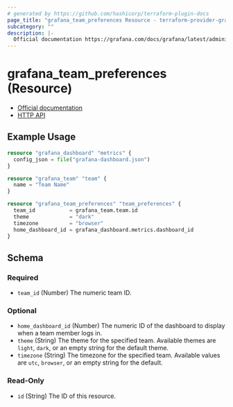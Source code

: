 ```yaml
---
# generated by https://github.com/hashicorp/terraform-plugin-docs
page_title: "grafana_team_preferences Resource - terraform-provider-grafana"
subcategory: ""
description: |-
  Official documentation https://grafana.com/docs/grafana/latest/administration/preferences/HTTP API https://grafana.com/docs/grafana/latest/http_api/team/
---
```


# grafana_team_preferences (Resource)

* [Official documentation](https://grafana.com/docs/grafana/latest/administration/preferences/)
* [HTTP API](https://grafana.com/docs/grafana/latest/http_api/team/)

## Example Usage

```terraform
resource "grafana_dashboard" "metrics" {
  config_json = file("grafana-dashboard.json")
}

resource "grafana_team" "team" {
  name = "Team Name"
}

resource "grafana_team_preferences" "team_preferences" {
  team_id           = grafana_team.team.id
  theme             = "dark"
  timezone          = "browser"
  home_dashboard_id = grafana_dashboard.metrics.dashboard_id
}
```

<!-- schema generated by tfplugindocs -->
## Schema

### Required

- `team_id` (Number) The numeric team ID.

### Optional

- `home_dashboard_id` (Number) The numeric ID of the dashboard to display when a team member logs in.
- `theme` (String) The theme for the specified team. Available themes are `light`, `dark`, or an empty string for the default theme.
- `timezone` (String) The timezone for the specified team. Available values are `utc`, `browser`, or an empty string for the default.

### Read-Only

- `id` (String) The ID of this resource.


